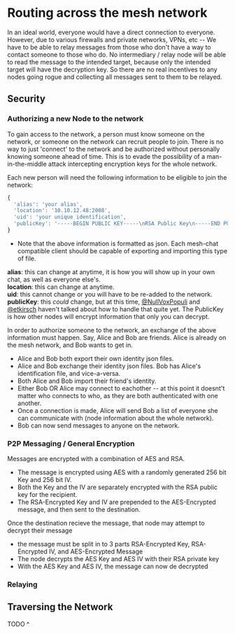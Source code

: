 # Routing across the mesh network

In an ideal world, everyone would have a direct connection to everyone.
However, due to various firewalls and private networks, VPNs, etc -- We have to be able to relay messages from those who don't have a way to contact someone to those who do.
No intermediary / relay node will be able to read the message to the intended target, because only the intended target will have the decryption key. So there are no real incentives to any nodes going rogue and collecting all messages sent to them to be relayed.

## Security

### Authorizing a new Node to the network
To gain access to the network, a person must know someone on the network, or someone on the network can recruit people to join. There is no way to just 'connect' to the network and be authorized without personally knowing someone ahead of time. This is to evade the possibility of a man-in-the-middle attack intercepting encryption keys for the whole network.

Each new person will need the following information to be eligible to join the network:
```javascript
{
  'alias': 'your alias',
  'location': '10.10.12.48:2008',
  'uid': 'your unique identification',
  'publicKey': '-----BEGIN PUBLIC KEY-----\nRSA Public Key\n-----END PUBLIC KEY-----\n'
}
```
* Note that the above information is formatted as json. Each mesh-chat compatible client should be capable of exporting and importing this type of file.


**alias**: this can change at anytime, it is how you will show up in your own chat, as well as everyone else's.  
**location**: this can change at anytime.  
**uid**: this cannot change or you will have to be re-added to the network.  
**publicKey**: this *could* change, but at this time, [@NullVoxPopuli](https://github.com/NullVoxPopuli) and [@etkirsch](https://github.com/etkirsch) haven't talked about how to handle that quite yet. The PublicKey is how other nodes will encrypt information that only you can decrypt.  


In order to authorize someone to the network, an exchange of the above information must happen.
Say, Alice and Bob are friends. Alice is already on the mesh network, and Bob wants to get in.

* Alice and Bob both export their own identity json files.
* Alice and Bob exchange their identity json files. Bob has Alice's identification file, and vice-a-versa.
* Both Alice and Bob import their friend's identity.
* Either Bob OR Alice may connect to eachother -- at this point it doesnt't matter who connects to who, as they are both authenticated with one another. 
* Once a connection is made, Alice will send Bob a list of everyone she can communicate with (node information about the whole network).
* Bob can now send messages to anyone on the network. 


### P2P Messaging / General Encryption

Messages are encrypted with a combination of AES and RSA.

* The message is encrypted using AES with a randomly generated 256 bit Key and 256 bit IV.
* Both the Key and the IV are separately encrypted with the RSA public key for the recipient.
* The RSA-Encrypted Key and IV are prepended to the AES-Encrypted message, and then sent to the destination.

Once the destination recieve the message, that node may attempt to decrypt their message
* the message must be split in to 3 parts RSA-Encrypted Key, RSA-Encrypted IV, and AES-Encrypted Message
* The node decrypts the AES Key and AES IV with their RSA private key
* With the AES Key and AES IV, the message can now de decrypted


### Relaying



## Traversing the Network
TODO ^
